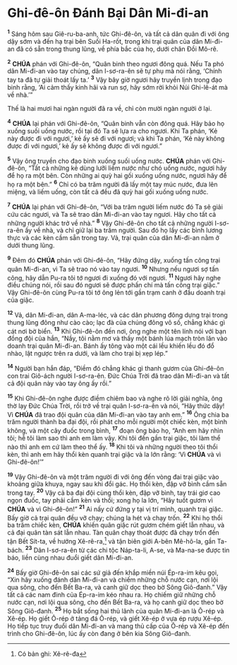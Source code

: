 # Ghi-đê-ôn Đánh Bại Dân Mi-đi-an
<sup><b>1</b></sup> Sáng hôm sau Giê-ru-ba-anh, tức Ghi-đê-ôn, và tất cả dân quân đi với ông dậy sớm và đến hạ trại bên Suối Ha-rốt, trong khi trại quân của dân Mi-đi-an đã có sẵn trong thung lũng, về phía bắc của họ, dưới chân Đồi Mô-rê.

<sup><b>2</b></sup> **CHÚA** phán với Ghi-đê-ôn, “Quân binh theo ngươi đông quá. Nếu Ta phó dân Mi-đi-an vào tay chúng, dân I-sơ-ra-ên sẽ tự phụ mà nói rằng, ‘Chính tay ta đã tự giải thoát lấy ta.’ <sup><b>3</b></sup> Vậy bây giờ ngươi hãy truyền lịnh trong đạo binh rằng, ‘Ai cảm thấy kinh hãi và run sợ, hãy sớm rời khỏi Núi Ghi-lê-át mà về nhà.’”

Thế là hai mươi hai ngàn người đã ra về, chỉ còn mười ngàn người ở lại.

<sup><b>4</b></sup> **CHÚA** lại phán với Ghi-đê-ôn, “Quân binh vẫn còn đông quá. Hãy bảo họ xuống suối uống nước, rồi tại đó Ta sẽ lựa ra cho ngươi. Khi Ta phán, ‘Kẻ này được đi với ngươi,’ kẻ ấy sẽ đi với ngươi; và khi Ta phán, ‘Kẻ này không được đi với ngươi,’ kẻ ấy sẽ không được đi với ngươi.”

<sup><b>5</b></sup> Vậy ông truyền cho đạo binh xuống suối uống nước. **CHÚA** phán với Ghi-đê-ôn, “Tất cả những kẻ dùng lưỡi liếm nước như chó uống nước, ngươi hãy để họ ra một bên. Còn những ai quỳ hai gối xuống uống nước, ngươi hãy để họ ra một bên.” <sup><b>6</b></sup> Chỉ có ba trăm người đã lấy một tay múc nước, đưa lên miệng, và liếm uống, còn tất cả đều đã quỳ hai gối xuống uống nước.

<sup><b>7</b></sup> **CHÚA** lại phán với Ghi-đê-ôn, “Với ba trăm người liếm nước đó Ta sẽ giải cứu các ngươi, và Ta sẽ trao dân Mi-đi-an vào tay ngươi. Hãy cho tất cả những người khác trở về nhà.” <sup><b>8</b></sup> Vậy Ghi-đê-ôn cho tất cả những người I-sơ-ra-ên ấy về nhà, và chỉ giữ lại ba trăm người. Sau đó họ lấy các bình lương thực và các kèn cầm sẵn trong tay. Vả, trại quân của dân Mi-đi-an nằm ở dưới thung lũng.

<sup><b>9</b></sup> Đêm đó **CHÚA** phán với Ghi-đê-ôn, “Hãy đứng dậy, xuống tấn công trại quân Mi-đi-an, vì Ta sẽ trao nó vào tay ngươi. <sup><b>10</b></sup> Nhưng nếu ngươi sợ tấn công, hãy dẫn Pu-ra tôi tớ ngươi đi xuống đó với ngươi. <sup><b>11</b></sup> Ngươi hãy nghe điều chúng nói, rồi sau đó ngươi sẽ được phấn chí mà tấn công trại giặc.” Vậy Ghi-đê-ôn cùng Pu-ra tôi tớ ông lẻn tới gần trạm canh ở đầu doanh trại của giặc.

<sup><b>12</b></sup> Vả, dân Mi-đi-an, dân A-ma-léc, và các dân phương đông dựng trại trong thung lũng đông như cào cào; lạc đà của chúng đông vô số, chẳng khác gì cát nơi bờ biển. <sup><b>13</b></sup> Khi Ghi-đê-ôn đến nơi, ông nghe một tên lính nói với bạn đồng đội của hắn, “Nầy, tôi nằm mơ và thấy một bánh lúa mạch tròn lăn vào doanh trại quân Mi-đi-an. Bánh ấy tông vào một cái lều khiến lều đó đổ nhào, lật ngược trên ra dưới, và làm cho trại bị xẹp lép.”

<sup><b>14</b></sup> Người bạn hắn đáp, “Điềm đó chẳng khác gì thanh gươm của Ghi-đê-ôn con trai Giô-ách người I-sơ-ra-ên. Đức Chúa Trời đã trao dân Mi-đi-an và tất cả đội quân này vào tay ông ấy rồi.”

<sup><b>15</b></sup> Khi Ghi-đê-ôn nghe được điềm chiêm bao và nghe rõ lời giải nghĩa, ông thờ lạy Đức Chúa Trời, rồi trở về trại quân I-sơ-ra-ên và nói, “Hãy thức dậy! Vì **CHÚA** đã trao đội quân của dân Mi-đi-an vào tay anh em.” <sup><b>16</b></sup> Ông chia ba trăm người thành ba đại đội, rồi phát cho mỗi người một chiếc kèn, một bình không, và một cây đuốc trong bình, <sup><b>17</b></sup> đoạn ông bảo họ, “Anh em hãy nhìn tôi; hễ tôi làm sao thì anh em làm vậy. Khi tôi đến gần trại giặc, tôi làm thể nào thì anh em cứ làm theo thể ấy. <sup><b>18</b></sup> Khi tôi và những người theo tôi thổi kèn, thì anh em hãy thổi kèn quanh trại giặc và la lớn rằng: ‘Vì **CHÚA** và vì Ghi-đê-ôn!’”

<sup><b>19</b></sup> Vậy Ghi-đê-ôn và một trăm người đi với ông đến vòng đai trại giặc vào khoảng giữa khuya, ngay sau khi đổi gác. Họ thổi kèn, đập vỡ bình cầm sẵn trong tay. <sup><b>20</b></sup> Vậy cả ba đại đội cùng thổi kèn, đập vỡ bình, tay trái giơ cao ngọn đuốc, tay phải cầm kèn và thổi; xong họ la lớn, “Hãy tuốt gươm vì **CHÚA** và vì Ghi-đê-ôn!” <sup><b>21</b></sup> Ai nấy cứ đứng y tại vị trí mình, quanh trại giặc. Bấy giờ cả trại quân đều vỡ chạy; chúng la hét và chạy trốn. <sup><b>22</b></sup> Khi họ thổi ba trăm chiếc kèn, **CHÚA** khiến quân giặc rút gươm chém giết lẫn nhau, và cả đại quân tàn sát lẫn nhau. Tàn quân chạy thoát được đã chạy trốn đến tận Bết Sít-ta, về hướng Xê-rê-ra,[^1-eb90e6cb-cfbc-4056-a4c9-8a4334b2b1a5] và tận biên giới A-bên Mê-hô-la, gần Ta-bách. <sup><b>23</b></sup> Dân I-sơ-ra-ên từ các chi tộc Náp-ta-li, A-se, và Ma-na-se được tin báo, liền cùng nhau đuổi giết dân Mi-đi-an.

<sup><b>24</b></sup> Bấy giờ Ghi-đê-ôn sai các sứ giả đến khắp miền núi Ép-ra-im kêu gọi, “Xin hãy xuống đánh dân Mi-đi-an và chiếm những chỗ nước cạn, nơi lội qua sông, cho đến Bết Ba-ra, và canh giữ dọc theo bờ Sông Giô-đanh.” Vậy tất cả các nam đinh của Ép-ra-im kéo nhau ra. Họ chiếm giữ những chỗ nước cạn, nơi lội qua sông, cho đến Bết Ba-ra, và họ canh giữ dọc theo bờ Sông Giô-đanh. <sup><b>25</b></sup> Họ bắt sống hai thủ lãnh của quân Mi-đi-an là Ô-rép và Xê-ép. Họ giết Ô-rép ở tảng đá Ô-rép, và giết Xê-ép ở vựa ép rượu Xê-ép. Họ tiếp tục truy đuổi dân Mi-đi-an và mang thủ cấp của Ô-rép và Xê-ép đến trình cho Ghi-đê-ôn, lúc ấy còn đang ở bên kia Sông Giô-đanh.

[^1-eb90e6cb-cfbc-4056-a4c9-8a4334b2b1a5]: Có bản ghi: Xê-rê-đa